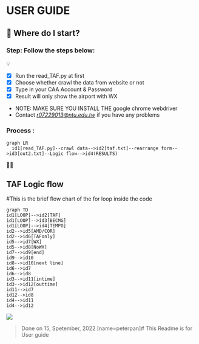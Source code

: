 # USER GUIDE
## :memo: Where do I start?

### Step: Follow the steps below:
💡
- [X] Run the read_TAF.py at first
- [X] Choose whether crawl the data from website or not
- [X] Type in your CAA Account & Password
- [X] Result will only show the airport with WX
- NOTE: MAKE SURE YOU INSTALL THE google chrome webdriver
- Contact *r07229013@ntu.edu.tw* if you have any problems
### Process :
```mermaid
graph LR
  id1[read_TAF.py]--crawl data-->id2[taf.txt]--rearrange form-->id3[out2.txt]--Logic flow-->id4(RESULTS)
```
:rocket::rocket:
## TAF Logic flow
#This is the brief flow chart of the for loop inside the code
```mermaid
graph TD
id1[LOOP]-->id2[TAF]
id1[LOOP]-->id3[BECMG]
id1[LOOP]-->id4[TEMPO]
id2-->id5[AMD/COR]
id2-->id6[TAFonly]
id5-->id7[WX]
id5-->id8[NoWX]
id7-->id9[end]
id9-->id10
id8-->id10[next line]
id6-->id7
id6-->id8
id3-->id11[intime]
id3-->id12[outtime]
id11-->id7
id12-->id8
id4-->id11
id4-->id12
```
![](https://i.imgur.com/4powZkZ.png)
>Done on 15, Spetember, 2022 [name=peterpan]# This Readme is for User guide
